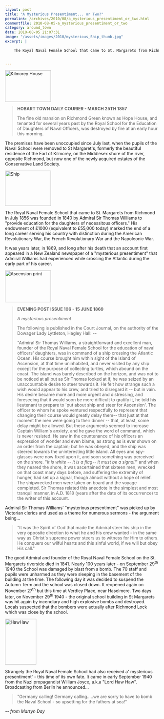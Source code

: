 ```yaml
---
layout: post
title: "A Mysterious Presentiment... or Two?"
permalink: /archives/2010/08/a_mysterious_presentiment_or_two.html
commentfile: 2010-08-05-a_mysterious_presentiment_or_two
category: around_town
date: 2010-08-05 21:07:31
image: "/assets/images/2010/mysterious_Ship_thumb.jpg"
excerpt: |
    
    The Royal Naval Female School that came to St. Margarets from Richmond in July 1856 was founded in 1840 by Admiral Sir Thomas Williams to "provide education for the daughters of necessitous officers." His endowment of &pound;1000 (equivalent to &pound;55,000 today) marked the end of a long career serving his country with distinction during the American Revolutionary War, the French Revolutionary War and the Napoleonic War.
    

---
```


<a href="/assets/images/2010/mysterious_Kilmorey.jpg" title="See larger version of - Kilmorey House"><img src="/assets/images/2010/mysterious_Kilmorey_thumb.jpg" width="150" height="103" alt="Kilmorey House" class="photo right" /></a>

> **HOBART TOWN DAILY COURIER - MARCH 25TH 1857**
> 
> The fine old mansion on Richmond Green known as Hope House, and tenanted for several years past by the Royal School for the Education of Daughters of Naval Officers, was destroyed by fire at an early hour this morning.

The premises have been unoccupied since July last, when the pupils of the Naval School were removed to St Margaret's, formerly the beautiful residence of the Earl of Kilmorey, on the Middlesex shore of the river, opposite Richmond, but now one of the newly acquired estates of the Conservative Land Society.

<a href="/assets/images/2010/mysterious_Ship.jpg" title="See larger version of - Ship"><img src="/assets/images/2010/mysterious_Ship_thumb.jpg" width="150" height="115" alt="Ship" class="photo right" /></a>

The Royal Naval Female School that came to St. Margarets from Richmond in July 1856 was founded in 1840 by Admiral Sir Thomas Williams to "provide education for the daughters of necessitous officers." His endowment of £1000 (equivalent to £55,000 today) marked the end of a long career serving his country with distinction during the American Revolutionary War, the French Revolutionary War and the Napoleonic War.

It was years later, in 1869, and long after his death that an account first appeared in a New Zealand newspaper of a "mysterious presentiment" that Admiral Williams had experienced while crossing the Atlantic during the early part of his career.

<a href="/assets/images/2010/mysterious_ascension-print.jpg" title="See larger version of - Ascension print"><img src="/assets/images/2010/mysterious_ascension-print_thumb.jpg" width="150" height="104" alt="Ascension print" class="photo right" /></a>

> **EVENING POST ISSUE 106 - 15 JUNE 1869**
> 
>  *A mysterious presentiment*
> 
>  The following is published in the Court Journal, on the authority of the Dowager Lady Lyttleton, Hagley Hall: --
> 
> "Admiral Sir Thomas Williams, a straightforward and excellent man, founder of the Royal Naval Female School for the education of naval officers' daughters, was in command of a ship crossing the Atlantic Ocean. His course brought him within sight of the Island of Ascension, at that time uninhabited, and never visited by any ship except for the purpose of collecting turtles, which abound on the coast. The island was barely described on the horizon, and was not to be noticed at all but as Sir Thomas looked at if, he was seized by an unaccountable desire to steer towards it. He felt how strange such a wish would appear to his crew, and tried to disregard it -- but in vain. His desire became more and more urgent and distressing, and foreseeing that it would soon be more difficult to gratify it, he told his lieutenant to prepare to 'put about ship and steer for Ascension'. The officer to whom he spoke ventured respectfully to represent that changing their course would greatly delay them-- that just at that moment the men were going to their dinner -- that, at least, some delay might be allowed. But these arguments seemed to increase Captain William's anxiety, and he gave the word of command, which is never resisted. He saw in the countenance of his officers an expression of wonder and even blame, as strong as is ever shown on an order from the captain; but he was obeyed, and the ship was steered towards the uninteresting little island. All eyes and spy-glasses were now fixed upon it, and soon something was perceived on the shore. "*It is white -- it is a flag-- it must be a signal!*" and when they neared the shore, it was ascertained that sixteen men, wrecked on that coast many days before, and suffering the extremity of hunger, had set up a signal, though almost without a hope of relief. The shipwrecked men were taken on board and the voyage completed. Sir Thomas related this anecdote in the simplest and most tranquil manner, in A.D. 1818 (years after the date of its occurrence) to the writer of this account.

Admiral Sir Thomas Williams' "mysterious presentiment" was picked up by Victorian clerics and used as a theme for numerous sermons - the argument being...

> "It was the Spirit of God that made the Admiral steer his ship in the very opposite direction to what he and his crew wanted - in the same way as Christ's supreme power steers us to witness for Him to others. He conquers our wilful hearts and this sinful world, if we will but obey His call."

The good Admiral and founder of the Royal Naval Female School on the St. Margarets riverside died in 1841. Nearly 100 years later - on September 29<sup>th</sup> 1940 the School was damaged by blast from a bomb. The 70 staff and pupils were unharmed as they were sleeping in the basement of the building at the time. The following day it was decided to suspend the Autumn Term and the school was closed down. It reopened again on November 27<sup>th</sup> but this time at Verdley Place, near Haselmere. Two days later, on November 29<sup>th</sup> 1940 - the original school building in St Margarets was hit again by incendiary and high explosive bombs and destroyed. Locals suspected that the bombers were actually after Richmond Lock which was close by the school.

<a href="/assets/images/2010/mysterious_HawHaw.jpg" title="See larger version of - HawHaw"><img src="/assets/images/2010/mysterious_HawHaw_thumb.jpg" width="102" height="150" alt="HawHaw" class="photo right" /></a>

Strangely the Royal Naval Female School had also received a' mysterious presentiment' - this time of its own fate. It came in early September 1940 from the Nazi propagandist William Joyce, a.k.a "Lord Haw Haw". Broadcasting from Berlin he announced...

> "Germany calling! Germany calling.....we are sorry to have to bomb the Naval School - so upsetting for the fathers at sea!"

<cite>-- from Martyn Day</cite>
